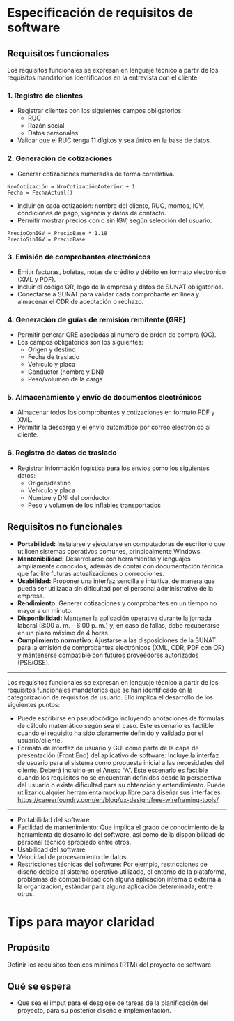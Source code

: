 # Especificación de requisitos de software

## Requisitos funcionales
Los requisitos funcionales se expresan en lenguaje técnico a partir de los requisitos mandatorios identificados en la entrevista con el cliente.

### 1. Registro de clientes
- Registrar clientes con los siguientes campos obligatorios:
  - RUC
  - Razón social
  - Datos personales
- Validar que el RUC tenga 11 dígitos y sea único en la base de datos.
### 2. Generación de cotizaciones
- Generar cotizaciones numeradas de forma correlativa.
```
NroCotización = NroCotizaciónAnterior + 1
Fecha = FechaActual()
```
- Incluir en cada cotización: nombre del cliente, RUC, montos, IGV, condiciones de pago, vigencia y datos de contacto.
- Permitir mostrar precios con o sin IGV, según selección del usuario.
```
PrecioConIGV = PrecioBase * 1.18
PrecioSinIGV = PrecioBase
```
### 3. Emisión de comprobantes electrónicos
- Emitir facturas, boletas, notas de crédito y débito en formato electrónico (XML y PDF).
- Incluir el código QR, logo de la empresa y datos de SUNAT obligatorios.
- Conectarse a SUNAT para validar cada comprobante en línea y almacenar el CDR de aceptación o rechazo.
### 4. Generación de guías de remisión remitente (GRE)
- Permitir generar GRE asociadas al número de orden de compra (OC).
- Los campos obligatorios son los siguientes:
   - Origen y destino
   - Fecha de traslado
   - Vehículo y placa
   - Conductor (nombre y DNI)
   - Peso/volumen de la carga
### 5. Almacenamiento y envío de documentos electrónicos
- Almacenar todos los comprobantes y cotizaciones en formato PDF y XML.
- Permitir la descarga y el envío automático por correo electrónico al cliente.
### 6. Registro de datos de traslado
- Registrar información logística para los envíos como los siguientes datos:
   - Origen/destino
   - Vehículo y placa
   - Nombre y DNI del conductor
   - Peso y volumen de los inflables transportados

## Requisitos no funcionales
- **Portabilidad:** Instalarse y ejecutarse en computadoras de escritorio que utilicen sistemas operativos comunes, principalmente Windows.
- **Mantenibilidad:** Desarrollarse con herramientas y lenguajes ampliamente conocidos, además de contar con documentación técnica que facilite futuras actualizaciones o correcciones.
- **Usabilidad:** Proponer una interfaz sencilla e intuitiva, de manera que pueda ser utilizada sin dificultad por el personal administrativo de la empresa.
- **Rendimiento:** Generar cotizaciones y comprobantes en un tiempo no mayor a un minuto.
- **Disponibilidad:** Mantener la aplicación operativa durante la jornada laboral (8:00 a. m. – 6:00 p. m.) y, en caso de fallas, debe recuperarse en un plazo máximo de 4 horas.
- **Cumplimiento normativo:** Ajustarse a las disposiciones de la SUNAT para la emisión de comprobantes electrónicos (XML, CDR, PDF con QR) y mantenerse compatible con futuros proveedores autorizados (PSE/OSE).
---------------------------------------------------------
Los requisitos funcionales se expresan en lenguaje técnico a partir de los requisitos funcionales mandatorios que se han identificado en la categorización de requisitos de usuario.
Ello implica el desarrollo de los siguientes puntos:
- Puede escribirse en pseudocódigo incluyendo anotaciones de fórmulas de cálculo matemático según sea el caso. Este escenario es factible cuando el requisito ha sido claramente definido y validado
  por el usuario/cliente.
- Formato de interfaz de usuario y GUI como parte de la capa de presentación (Front End) del aplicativo de software: Incluye la interfaz de usuario para el sistema como propuesta inicial a las necesidades
  del cliente. Deberá incluirlo en el Anexo “A”. Este escenario es factible cuando los requisitos no se encuentran definidos desde la perspectiva del usuario o existe dificultad para su obtención y entendimiento.
  Puede utilizar cualquier herramienta mockup libre para diseñar sus interfaces: https://careerfoundry.com/en/blog/ux-design/free-wireframing-tools/
------------------------------------------------------
- Portabilidad del software
- Facilidad de mantenimiento: Que implica el grado de conocimiento de la herramienta de desarrollo del software, así como de la disponibilidad de personal técnico apropiado entre otros.
- Usabilidad del software
- Velocidad de procesamiento de datos
- Restricciones técnicas del software: Por ejemplo, restricciones de diseño debido al sistema operativo utilizado, el entorno de la plataforma, problemas de compatibilidad con alguna aplicación interna o
  externa a la organización, estándar para alguna aplicación determinada, entre otros.


# Tips para mayor claridad
## Propósito
Definir los requisitos técnicos mínimos (RTM) del proyecto de software.

## Qué se espera
- Que sea el imput para el desglose de tareas de la planificación del proyecto, para su posterior diseño e implementación.
